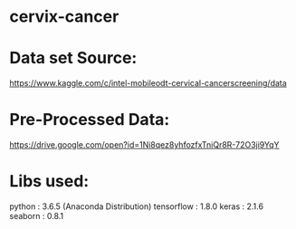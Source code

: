 # cervix-cancer

Data set Source:
=================
https://www.kaggle.com/c/intel-mobileodt-cervical-cancerscreening/data

Pre-Processed Data:
=================
https://drive.google.com/open?id=1Ni8qez8yhfozfxTniQr8R-72O3ji9YqY

Libs used:
=========
python : 3.6.5 (Anaconda Distribution)
tensorflow : 1.8.0
keras : 2.1.6
seaborn : 0.8.1
